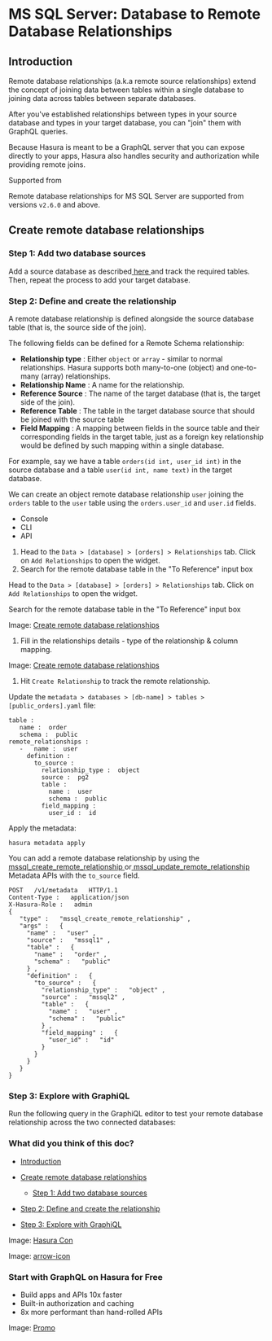 # MS SQL Server: Database to Remote Database Relationships

## Introduction​

Remote database relationships (a.k.a remote source relationships) extend the concept of joining data between tables
within a single database to joining data across tables between separate databases.

After you've established relationships between types in your source database and types in your target database, you can
"join" them with GraphQL queries.

Because Hasura is meant to be a GraphQL server that you can expose directly to your apps, Hasura also handles security
and authorization while providing remote joins.

Supported from

Remote database relationships for MS SQL Server are supported from versions `v2.6.0` and above.

## Create remote database relationships​

### Step 1: Add two database sources​

Add a source database as described[ here ](https://hasura.io/docs/latest/databases/overview/)and track the required tables. Then, repeat
the process to add your target database.

### Step 2: Define and create the relationship​

A remote database relationship is defined alongside the source database table (that is, the source side of the join).

The following fields can be defined for a Remote Schema relationship:

- **Relationship type** : Either `object` or `array` - similar to normal relationships. Hasura supports both many-to-one
(object) and one-to-many (array) relationships.
- **Relationship Name** : A name for the relationship.
- **Reference Source** : The name of the target database (that is, the target side of the join).
- **Reference Table** : The table in the target database source that should be joined with the source table
- **Field Mapping** : A mapping between fields in the source table and their corresponding fields in the target table,
just as a foreign key relationship would be defined by such mapping within a single database.


For example, say we have a table `orders(id int, user_id int)` in the source database and a table `user(id int, name text)` in the target database.

We can create an object remote database relationship `user` joining the `orders` table to the `user` table using the `orders.user_id` and `user.id` fields.

- Console
- CLI
- API


1. Head to the `Data > [database] > [orders] > Relationships` tab. Click on `Add Relationships` to open the widget.
2. Search for the remote database table in the "To Reference" input box


Head to the `Data > [database] > [orders] > Relationships` tab. Click on `Add Relationships` to open the widget.

Search for the remote database table in the "To Reference" input box

Image: [ Create remote database relationships ](https://hasura.io/docs/assets/images/add-remote-db-rel-step-1-060fbd33e16691428d2a5ab8a972d3b8.png)

1. Fill in the relationships details - type of the relationship & column mapping.


Image: [ Create remote database relationships ](https://hasura.io/docs/assets/images/add-remote-db-rel-step-2-c16214480e35f3c6e8551cc9fb7902a7.png)

1. Hit `Create Relationship` to track the remote relationship.


Update the `metadata > databases > [db-name] > tables > [public_orders].yaml` file:

```
table :
   name :  order
   schema :  public
remote_relationships :
   -   name :  user
     definition :
       to_source :
         relationship_type :  object
         source :  pg2
         table :
           name :  user
           schema :  public
         field_mapping :
           user_id :  id
```

Apply the metadata:

`hasura metadata apply`

You can add a remote database relationship by using the[ mssql_create_remote_relationship ](https://hasura.io/docs/latest/api-reference/metadata-api/remote-relationships/#metadata-mssql-create-remote-relationship)or[ mssql_update_remote_relationship ](https://hasura.io/docs/latest/api-reference/metadata-api/remote-relationships/#metadata-mssql-update-remote-relationship)Metadata APIs with the `to_source` field.

```
POST   /v1/metadata   HTTP/1.1
Content-Type :   application/json
X-Hasura-Role :   admin
{
   "type" :   "mssql_create_remote_relationship" ,
   "args" :   {
     "name" :   "user" ,
     "source" :   "mssql1" ,
     "table" :   {
       "name" :   "order" ,
       "schema" :   "public"
     } ,
     "definition" :   {
       "to_source" :   {
         "relationship_type" :   "object" ,
         "source" :   "mssql2" ,
         "table" :   {
           "name" :   "user" ,
           "schema" :   "public"
         } ,
         "field_mapping" :   {
           "user_id" :   "id"
         }
       }
     }
   }
}
```

### Step 3: Explore with GraphiQL​

Run the following query in the GraphiQL editor to test your remote database relationship across the two connected
databases:

### What did you think of this doc?

- [ Introduction ](https://hasura.io/docs/latest/schema/ms-sql-server/remote-relationships/remote-source-relationships/#introduction)
- [ Create remote database relationships ](https://hasura.io/docs/latest/schema/ms-sql-server/remote-relationships/remote-source-relationships/#create-remote-database-relationships)
    - [ Step 1: Add two database sources ](https://hasura.io/docs/latest/schema/ms-sql-server/remote-relationships/remote-source-relationships/#step-1-add-two-database-sources)

- [ Step 2: Define and create the relationship ](https://hasura.io/docs/latest/schema/ms-sql-server/remote-relationships/remote-source-relationships/#step-2-define-and-create-the-relationship)

- [ Step 3: Explore with GraphiQL ](https://hasura.io/docs/latest/schema/ms-sql-server/remote-relationships/remote-source-relationships/#step-3-explore-with-graphiql)


Image: [ Hasura Con ](https://res.cloudinary.com/dh8fp23nd/image/upload/v1686154570/hasura-con-2023/has-con-light-date_r2a2ud.png)

Image: [ arrow-icon ](https://res.cloudinary.com/dh8fp23nd/image/upload/v1683723549/main-web/chevron-right_ldbi7d.png)

### Start with GraphQL on Hasura for Free

- Build apps and APIs 10x faster
- Built-in authorization and caching
- 8x more performant than hand-rolled APIs


Image: [ Promo ](https://hasura.io/docs/assets/images/hasura-free-ff60e409244e0ea12b5a3045d1a9096b.png)